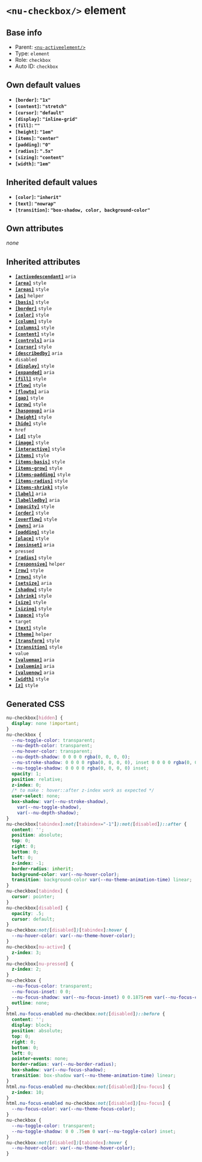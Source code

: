 # `<nu-checkbox/>` element

## Base info
* Parent: [`<nu-activeelement/>`](./nu-activeelement.md)
* Type: `element`
* Role: `checkbox`
* Auto ID: `checkbox`


## Own default values
* **`[border]`: `"1x"`**
* **`[content]`: `"stretch"`**
* **`[cursor]`: `"default"`**
* **`[display]`: `"inline-grid"`**
* **`[fill]`: `""`**
* **`[height]`: `"1em"`**
* **`[items]`: `"center"`**
* **`[padding]`: `"0"`**
* **`[radius]`: `".5x"`**
* **`[sizing]`: `"content"`**
* **`[width]`: `"1em"`**

## Inherited default values
* **`[color]`: `"inherit"`**
* **`[text]`: `"nowrap"`**
* **`[transition]`: `"box-shadow, color, background-color"`**


## Own attributes
*none*


## Inherited attributes
* **[`[activedescendant]`](../attributes/activedescendant.md)** `aria`
* **[`[area]`](../attributes/area.md)** `style`
* **[`[areas]`](../attributes/areas.md)** `style`
* **[`[as]`](../attributes/as.md)** `helper`
* **[`[basis]`](../attributes/basis.md)** `style`
* **[`[border]`](../attributes/border.md)** `style`
* **[`[color]`](../attributes/color.md)** `style`
* **[`[column]`](../attributes/column.md)** `style`
* **[`[columns]`](../attributes/columns.md)** `style`
* **[`[content]`](../attributes/content.md)** `style`
* **[`[controls]`](../attributes/controls.md)** `aria`
* **[`[cursor]`](../attributes/cursor.md)** `style`
* **[`[describedby]`](../attributes/describedby.md)** `aria`
* `disabled`
* **[`[display]`](../attributes/display.md)** `style`
* **[`[expanded]`](../attributes/expanded.md)** `aria`
* **[`[fill]`](../attributes/fill.md)** `style`
* **[`[flow]`](../attributes/flow.md)** `style`
* **[`[flowto]`](../attributes/flowto.md)** `aria`
* **[`[gap]`](../attributes/gap.md)** `style`
* **[`[grow]`](../attributes/grow.md)** `style`
* **[`[haspopup]`](../attributes/haspopup.md)** `aria`
* **[`[height]`](../attributes/height.md)** `style`
* **[`[hide]`](../attributes/hide.md)** `style`
* `href`
* **[`[id]`](../attributes/id.md)** `style`
* **[`[image]`](../attributes/image.md)** `style`
* **[`[interactive]`](../attributes/interactive.md)** `style`
* **[`[items]`](../attributes/items.md)** `style`
* **[`[items-basis]`](../attributes/items-basis.md)** `style`
* **[`[items-grow]`](../attributes/items-grow.md)** `style`
* **[`[items-padding]`](../attributes/items-padding.md)** `style`
* **[`[items-radius]`](../attributes/items-radius.md)** `style`
* **[`[items-shrink]`](../attributes/items-shrink.md)** `style`
* **[`[label]`](../attributes/label.md)** `aria`
* **[`[labelledby]`](../attributes/labelledby.md)** `aria`
* **[`[opacity]`](../attributes/opacity.md)** `style`
* **[`[order]`](../attributes/order.md)** `style`
* **[`[overflow]`](../attributes/overflow.md)** `style`
* **[`[owns]`](../attributes/owns.md)** `aria`
* **[`[padding]`](../attributes/padding.md)** `style`
* **[`[place]`](../attributes/place.md)** `style`
* **[`[posinset]`](../attributes/posinset.md)** `aria`
* `pressed`
* **[`[radius]`](../attributes/radius.md)** `style`
* **[`[responsive]`](../attributes/responsive.md)** `helper`
* **[`[row]`](../attributes/row.md)** `style`
* **[`[rows]`](../attributes/rows.md)** `style`
* **[`[setsize]`](../attributes/setsize.md)** `aria`
* **[`[shadow]`](../attributes/shadow.md)** `style`
* **[`[shrink]`](../attributes/shrink.md)** `style`
* **[`[size]`](../attributes/size.md)** `style`
* **[`[sizing]`](../attributes/sizing.md)** `style`
* **[`[space]`](../attributes/space.md)** `style`
* `target`
* **[`[text]`](../attributes/text.md)** `style`
* **[`[theme]`](../attributes/theme.md)** `helper`
* **[`[transform]`](../attributes/transform.md)** `style`
* **[`[transition]`](../attributes/transition.md)** `style`
* `value`
* **[`[valuemax]`](../attributes/valuemax.md)** `aria`
* **[`[valuemin]`](../attributes/valuemin.md)** `aria`
* **[`[valuenow]`](../attributes/valuenow.md)** `aria`
* **[`[width]`](../attributes/width.md)** `style`
* **[`[z]`](../attributes/z.md)** `style`

## Generated CSS
```css
nu-checkbox[hidden] {
  display: none !important;
}
nu-checkbox {
  --nu-toggle-color: transparent;
  --nu-depth-color: transparent;
  --nu-hover-color: transparent;
  --nu-depth-shadow: 0 0 0 0 rgba(0, 0, 0, 0);
  --nu-stroke-shadow: 0 0 0 0 rgba(0, 0, 0, 0), inset 0 0 0 0 rgba(0, 0, 0, 0);
  --nu-toggle-shadow: 0 0 0 0 rgba(0, 0, 0, 0) inset;
  opacity: 1;
  position: relative;
  z-index: 0;
  /* to make : hover::after z-index work as expected */
  user-select: none;
  box-shadow: var(--nu-stroke-shadow),
    var(--nu-toggle-shadow),
    var(--nu-depth-shadow);
}
nu-checkbox[tabindex]:not([tabindex="-1"]):not([disabled])::after {
  content: '';
  position: absolute;
  top: 0;
  right: 0;
  bottom: 0;
  left: 0;
  z-index: -1;
  border-radius: inherit;
  background-color: var(--nu-hover-color);
  transition: background-color var(--nu-theme-animation-time) linear;
}
nu-checkbox[tabindex] {
  cursor: pointer;
}
nu-checkbox[disabled] {
  opacity: .5;
  cursor: default;
}
nu-checkbox:not([disabled])[tabindex]:hover {
  --nu-hover-color: var(--nu-theme-hover-color);
}
nu-checkbox[nu-active] {
  z-index: 3;
}
nu-checkbox[nu-pressed] {
  z-index: 2;
}
nu-checkbox {
  --nu-focus-color: transparent;
  --nu-focus-inset: 0 0;
  --nu-focus-shadow: var(--nu-focus-inset) 0 0.1875rem var(--nu-focus-color);
  outline: none;
}
html.nu-focus-enabled nu-checkbox:not([disabled])::before {
  content: '';
  display: block;
  position: absolute;
  top: 0;
  right: 0;
  bottom: 0;
  left: 0;
  pointer-events: none;
  border-radius: var(--nu-border-radius);
  box-shadow: var(--nu-focus-shadow);
  transition: box-shadow var(--nu-theme-animation-time) linear;
}
html.nu-focus-enabled nu-checkbox:not([disabled])[nu-focus] {
  z-index: 10;
}
html.nu-focus-enabled nu-checkbox:not([disabled])[nu-focus] {
  --nu-focus-color: var(--nu-theme-focus-color);
}
nu-checkbox {
  --nu-toggle-color: transparent;
  --nu-toggle-shadow: 0 0 .75em 0 var(--nu-toggle-color) inset;
}
nu-checkbox:not([disabled])[tabindex]:hover {
  --nu-hover-color: var(--nu-theme-hover-color);
}
```
